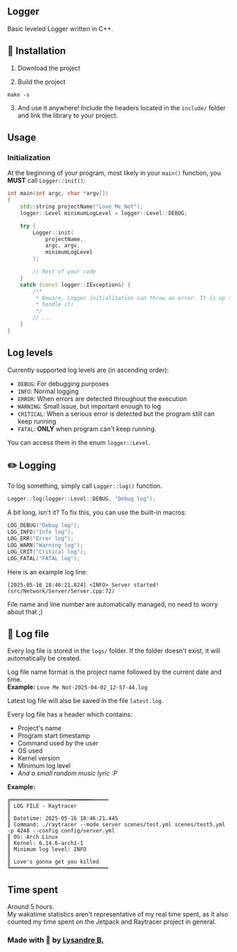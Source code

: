 ## Logger

Basic leveled Logger written in C++.

## 📩 Installation

1. Download the project

2. Build the project
```shell
make -s
```

3. And use it anywhere! Include the headers located in the `include/` folder
   and link the library to your project.

## Usage

### Initialization

At the beginning of your program, most likely in your `main()` function, you
**MUST** call `Logger::init()`:

```cpp
int main(int argc, char *argv[])
{
    std::string projectName("Love Me Not");
    logger::Level minimumLogLevel = logger::Level::DEBUG;

    try {
        Logger::init(
            projectName,
            argc, argv,
            minimumLogLevel
        );

        // Rest of your code
    }
    catch (const logger::IException&) {
        /**
         * Beware, Logger initialization can throw an error. It is up to you to
         * handle it!
         */
        // ...
    }
}
```

## Log levels

Currently supported log levels are (in ascending order):
- `DEBUG`: For debugging purposes
- `INFO`: Normal logging
- `ERROR`: When errors are detected throughout the execution
- `WARNING`: Small issue, but important enough to log
- `CRITICAL`: When a serious error is detected but the program still can keep
              running
- `FATAL`: **ONLY** when program can't keep running.

You can access them in the enum `logger::Level`.

## ✏️ Logging

To log something, simply call `Logger::log()` function.
```cpp
Logger::log(logger::Level::DEBUG, "Debug log");
```

A bit long, isn't it? To fix this, you can use the built-in macros:
```cpp
LOG_DEBUG("Debug log");
LOG_INFO("Info log");
LOG_ERR("Error log");
LOG_WARN("Warning log");
LOG_CRIT("Critical log");
LOG_FATAL("FATAL log");
```

Here is an example log line:
```plaintext
[2025-05-16 18:46:21.824] <INFO> Server started! (src/Network/Server/Server.cpp:72)
```

File name and line number are automatically managed, no need to worry about
that ;)

## 📰 Log file

Every log file is stored in the `logs/` folder. If the folder doesn't exist, it
will automatically be created.

Log file name format is the project name followed by the current date and time.
\
__Example:__ `Love Me Not-2025-04-02_12-57-44.log`

Latest log file will also be saved in the file `latest.log`.

Every log file has a header which contains:
- Project's name
- Program start timestamp
- Command used by the user
- OS used
- Kernel version
- Minimum log level
- *And a small random music lyric :P*

__Example:__
```plaintext
╔══════════════════━━━━━━━━╍╍╍╍╍
║ LOG FILE - Raytracer
║
║ Datetime: 2025-05-16 18:46:21.445
║ Command: ./raytracer --mode server scenes/test.yml scenes/test5.yml -p 4248 --config config/server.yml
║ OS: Arch Linux
║ Kernel: 6.14.6-arch1-1
║ Minimum log level: INFO
║
║ Love's gonna get you killed
╚══════════════════━━━━━━━━╍╍╍╍╍
```

## Time spent

Around 5 hours.\
My wakatime statistics aren't representative of my real time
spent, as it also counted my time spent on the Jetpack and Raytracer project in
general.

### Made with 💜 by [Lysandre B.](https://www.github.com/shuvlyy)
